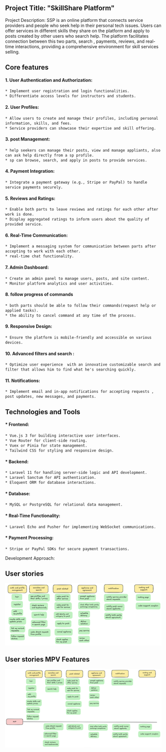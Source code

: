 ## Project Title: "SkillShare Platform"

Project Description: SSP is an online platform that connects service providers and people who seek help in their personal tech issues. Users can offer services in different skills they share on the platform and apply to posts created by other users who search help. The platform facilitates connection between this two parts, search , payments, reviews, and real-time interactions, providing a comprehensive environment for skill services selling.

## Core features

#### 1. User Authentication and Authorization:

    * Implement user registration and login functionalities.
    * Differentiate access levels for instructors and students.

#### 2. User Profiles:

    * Allow users to create and manage their profiles, including personal information, skills, and fees.
    * Service providers can showcase their expertise and skill offering.

#### 3. post Management:

    * help seekers can manage their posts, view and manage appliants, also can ask help directly from a sp profile.
    * sp can browse, search, and apply in posts to provide services.

#### 4. Payment Integration:

    * Integrate a payment gateway (e.g., Stripe or PayPal) to handle service payments securely.

#### 5. Reviews and Ratings:

    * Enable both parts to leave reviews and ratings for each other after work is done.
    * Display aggregated ratings to inform users about the quality of provided service.

#### 6. Real-Time Communication:

    * Implement a messaging system for communication between parts after accepting to work with each other.
    * real-time chat functionality.

#### 7. Admin Dashboard:

    * Create an admin panel to manage users, posts, and site content.
    * Monitor platform analytics and user activities.

#### 8. follow progress of commands

    * both parts should be able to follow their commands(request help or applied tasks).
    * the ability to cancel command at any time of the process.

#### 9. Responsive Design:

    * Ensure the platform is mobile-friendly and accessible on various devices.

#### 10. Advanced filters and search :

    * Optimize user experience  with an innovative customizable search and filter that allows him to find what he's searching quickly.

#### 11. Notifications:

    * Implement email and in-app notifications for accepting requests , post updates, new messages, and payments.

## Technologies and Tools

#### \* Frontend:

    * Vue.js 3 for building interactive user interfaces.
    * Vue Router for client-side routing.
    * Vuex or Pinia for state management.
    * Tailwind CSS for styling and responsive design.

#### \* Backend:

    * Laravel 11 for handling server-side logic and API development.
    * Laravel Sanctum for API authentication.
    * Eloquent ORM for database interactions.

#### \* Database:

    * MySQL or PostgreSQL for relational data management.

#### \* Real-Time Functionality:

    * Laravel Echo and Pusher for implementing WebSocket communications.

#### \* Payment Processing:

    * Stripe or PayPal SDKs for secure payment transactions.

Development Approach:

## User stories

<img src="user-stories.png" alt="user stories">

## User stories MPV Features

<img src="mvp-stories.png" alt="mvp stories">
